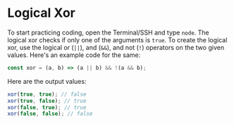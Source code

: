 # Logical Xor

To start practicing coding, open the Terminal/SSH and type `node`. The logical xor checks if only one of the arguments is `true`. To create the logical xor, use the logical or (`||`), and (`&&`), and not (`!`) operators on the two given values. Here's an example code for the same:

```js
const xor = (a, b) => (a || b) && !(a && b);
```

Here are the output values:

```js
xor(true, true); // false
xor(true, false); // true
xor(false, true); // true
xor(false, false); // false
```
